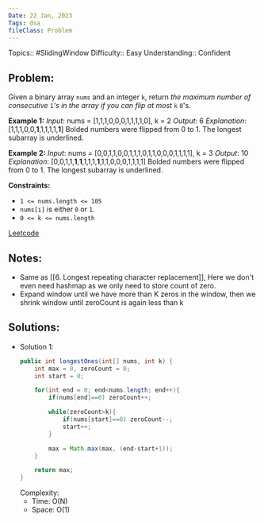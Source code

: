 ```yaml
---
Date: 22 Jan, 2023
Tags: dsa
fileClass: Problem
---
```

Topics:: #SlidingWindow
Difficulty:: Easy
Understanding:: Confident
## Problem: 
Given a binary array `nums` and an integer `k`, return _the maximum number of consecutive_ `1`_'s in the array if you can flip at most_ `k` `0`'s.

**Example 1:**
*Input*: nums = [1,1,1,0,0,0,1,1,1,1,0], k = 2
*Output*: 6
*Explanation*: [1,1,1,0,0,**1**,1,1,1,1,**1**]
Bolded numbers were flipped from 0 to 1. The longest subarray is underlined.

**Example 2:**
*Input*: nums = [0,0,1,1,0,0,1,1,1,0,1,1,0,0,0,1,1,1,1], k = 3
*Output*: 10
*Explanation*: [0,0,1,1,**1**,**1**,1,1,1,**1**,1,1,0,0,0,1,1,1,1]
Bolded numbers were flipped from 0 to 1. The longest subarray is underlined.

**Constraints:**
-   `1 <= nums.length <= 105`
-   `nums[i]` is either `0` or `1`.
-   `0 <= k <= nums.length`

[Leetcode](https://leetcode.com/problems/max-consecutive-ones-iii/)

## Notes: 
- Same as [[6. Longest repeating character replacement]], Here we don't even need hashmap as we only need to store count of zero. 
- Expand window until we have more than K zeros in the window, then we shrink window until zeroCount is again less than k

## Solutions: 

- Solution 1: 
	```java
    public int longestOnes(int[] nums, int k) {
        int max = 0, zeroCount = 0;
        int start = 0;

        for(int end = 0; end<nums.length; end++){
            if(nums[end]==0) zeroCount++;

            while(zeroCount>k){
                if(nums[start]==0) zeroCount--;
                start++;
            }

            max = Math.max(max, (end-start+1));
        }

        return max;
    }
	```
	Complexity: 
	- Time: O(N)
	- Space: O(1)